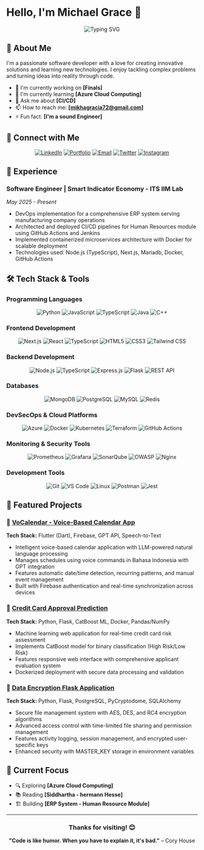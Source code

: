 # Hello, I'm Michael Grace 👋

<div align="center">
  <img src="https://readme-typing-svg.herokuapp.com?font=Fira+Code&pause=1000&color=2196F3&width=435&lines=DevSecOps+Engineer;Network+Security+Enthusiast;Infrastructure+Automation;Security+First" alt="Typing SVG" />
</div>

## 🚀 About Me

I'm a passionate software developer with a love for creating innovative solutions and learning new technologies. I enjoy tackling complex problems and turning ideas into reality through code.

- 🔭 I'm currently working on **[Finals]**
- 🌱 I'm currently learning **[Azure Cloud Computing]**
- 💬 Ask me about **[CI/CD]**
- 📫 How to reach me: **[mikhagracia72@gmail.com]**
- ⚡ Fun fact: **[I'm a sound Engineer]**

## 🔗 Connect with Me

<div align="center">
  
[![LinkedIn](https://img.shields.io/badge/LinkedIn-0077B5?style=for-the-badge&logo=linkedin&logoColor=white)](https://www.linkedin.com/in/mikha-gracia/)
[![Portfolio](https://img.shields.io/badge/Portfolio-FF5722?style=for-the-badge&logo=todoist&logoColor=white)](https://personal-web-hazel-nu.vercel.app/)
[![Email](https://img.shields.io/badge/Email-D14836?style=for-the-badge&logo=gmail&logoColor=white)](mailto:mikhagracia72@gmail.com)
[![Twitter](https://img.shields.io/badge/Twitter-1DA1F2?style=for-the-badge&logo=twitter&logoColor=white)](https://x.com/Mamenh721)
[![Instagram](https://img.shields.io/badge/Instagram-E4405F?style=for-the-badge&logo=instagram&logoColor=white)](https://www.instagram.com/michael.grace.72/)

</div>

## 💼 Experience

### Software Engineer | Smart Indicator Economy - ITS IIM Lab
*May 2025 - Present*
- DevOps implementation for a comprehensive ERP system serving manufacturing company operations
- Architected and deployed CI/CD pipelines for Human Resources module using GitHub Actions and Jenkins
- Implemented containerized microservices architecture with Docker for scalable deployment
- Technologies used: Node.js (TypeScript), Next.js, Mariadb, Docker, GitHub Actions

## 🛠️ Tech Stack & Tools

### Programming Languages
<div align="center">

![Python](https://img.shields.io/badge/Python-3776AB?style=for-the-badge&logo=python&logoColor=white)
![JavaScript](https://img.shields.io/badge/JavaScript-F7DF1E?style=for-the-badge&logo=javascript&logoColor=black)
![TypeScript](https://img.shields.io/badge/TypeScript-007ACC?style=for-the-badge&logo=typescript&logoColor=white)
![Java](https://img.shields.io/badge/Java-ED8B00?style=for-the-badge&logo=openjdk&logoColor=white)
![C++](https://img.shields.io/badge/C++-00599C?style=for-the-badge&logo=c%2B%2B&logoColor=white)

</div>

### Frontend Development
<div align="center">

![Next.js](https://img.shields.io/badge/Next.js-000000?style=for-the-badge&logo=next.js&logoColor=white)
![React](https://img.shields.io/badge/React-20232A?style=for-the-badge&logo=react&logoColor=61DAFB)
![TypeScript](https://img.shields.io/badge/TypeScript-007ACC?style=for-the-badge&logo=typescript&logoColor=white)
![HTML5](https://img.shields.io/badge/HTML5-E34F26?style=for-the-badge&logo=html5&logoColor=white)
![CSS3](https://img.shields.io/badge/CSS3-1572B6?style=for-the-badge&logo=css3&logoColor=white)
![Tailwind CSS](https://img.shields.io/badge/Tailwind_CSS-38B2AC?style=for-the-badge&logo=tailwind-css&logoColor=white)

</div>

### Backend Development
<div align="center">

![Node.js](https://img.shields.io/badge/Node.js-43853D?style=for-the-badge&logo=node.js&logoColor=white)
![TypeScript](https://img.shields.io/badge/TypeScript-007ACC?style=for-the-badge&logo=typescript&logoColor=white)
![Express.js](https://img.shields.io/badge/Express.js-404D59?style=for-the-badge)
![Flask](https://img.shields.io/badge/Flask-000000?style=for-the-badge&logo=flask&logoColor=white)
![REST API](https://img.shields.io/badge/REST_API-FF6C37?style=for-the-badge&logo=postman&logoColor=white)

</div>

### Databases
<div align="center">

![MongoDB](https://img.shields.io/badge/MongoDB-4EA94B?style=for-the-badge&logo=mongodb&logoColor=white)
![PostgreSQL](https://img.shields.io/badge/PostgreSQL-316192?style=for-the-badge&logo=postgresql&logoColor=white)
![MySQL](https://img.shields.io/badge/MySQL-00000F?style=for-the-badge&logo=mysql&logoColor=white)
![Redis](https://img.shields.io/badge/Redis-DC382D?style=for-the-badge&logo=redis&logoColor=white)

</div>

### DevSecOps & Cloud Platforms
<div align="center">

![Azure](https://img.shields.io/badge/Microsoft_Azure-0089D0?style=for-the-badge&logo=microsoft-azure&logoColor=white)
![Docker](https://img.shields.io/badge/Docker-2496ED?style=for-the-badge&logo=docker&logoColor=white)
![Kubernetes](https://img.shields.io/badge/Kubernetes-326CE5?style=for-the-badge&logo=kubernetes&logoColor=white)
![Terraform](https://img.shields.io/badge/Terraform-623CE4?style=for-the-badge&logo=terraform&logoColor=white)
![GitHub Actions](https://img.shields.io/badge/GitHub_Actions-2088FF?style=for-the-badge&logo=github-actions&logoColor=white)

</div>

### Monitoring & Security Tools
<div align="center">

![Prometheus](https://img.shields.io/badge/Prometheus-E6522C?style=for-the-badge&logo=prometheus&logoColor=white)
![Grafana](https://img.shields.io/badge/Grafana-F46800?style=for-the-badge&logo=grafana&logoColor=white)
![SonarQube](https://img.shields.io/badge/SonarQube-4E9BCD?style=for-the-badge&logo=sonarqube&logoColor=white)
![OWASP](https://img.shields.io/badge/OWASP-000000?style=for-the-badge&logo=owasp&logoColor=white)
![Nginx](https://img.shields.io/badge/Nginx-009639?style=for-the-badge&logo=nginx&logoColor=white)

</div>

### Development Tools
<div align="center">

![Git](https://img.shields.io/badge/Git-F05032?style=for-the-badge&logo=git&logoColor=white)
![VS Code](https://img.shields.io/badge/VS_Code-007ACC?style=for-the-badge&logo=visual-studio-code&logoColor=white)
![Linux](https://img.shields.io/badge/Linux-FCC624?style=for-the-badge&logo=linux&logoColor=black)
![Postman](https://img.shields.io/badge/Postman-FF6C37?style=for-the-badge&logo=postman&logoColor=white)
![Jest](https://img.shields.io/badge/Jest-C21325?style=for-the-badge&logo=jest&logoColor=white)

</div>

## 🚀 Featured Projects

### 🌟 [VoCalendar - Voice-Based Calendar App](https://github.com/michaelgrace72/VoCalendar)
**Tech Stack:** Flutter (Dart), Firebase, GPT API, Speech-to-Text
- Intelligent voice-based calendar application with LLM-powered natural language processing
- Manages schedules using voice commands in Bahasa Indonesia with GPT integration
- Features automatic date/time detection, recurring patterns, and manual event management
- Built with Firebase authentication and real-time synchronization across devices

### 🌟 [Credit Card Approval Prediction](https://github.com/michaelgrace72/CreditCardApprovalPrediction)
**Tech Stack:** Python, Flask, CatBoost ML, Docker, Pandas/NumPy
- Machine learning web application for real-time credit card risk assessment
- Implements CatBoost model for binary classification (High Risk/Low Risk)
- Features responsive web interface with comprehensive applicant evaluation system
- Dockerized deployment with secure data processing and validation

### 🌟 [Data Encryption Flask Application](https://github.com/michaelgrace72/Data-encryption-Flask)
**Tech Stack:** Python, Flask, PostgreSQL, PyCryptodome, SQLAlchemy
- Secure file management system with AES, DES, and RC4 encryption algorithms
- Advanced access control with time-limited file sharing and permission management
- Features activity logging, session management, and encrypted user-specific keys
- Enhanced security with MASTER_KEY storage in environment variables


## 🎯 Current Focus

- 🔍 Exploring **[Azure Cloud Computing]**
- 📚 Reading **[Siddhartha - hermann Hesse]**
- 🏗️ Building **[ERP System - Human Resource Module]**
<!-- - 🤝 Contributing to **[Open source projects]** -->

---

<div align="center">
  
### Thanks for visiting! 😊

**"Code is like humor. When you have to explain it, it's bad."** – Cory House

</div><!--
**michaelgrace72/michaelgrace72** is a ✨ _special_ ✨ repository because its `README.md` (this file) appears on your GitHub profile.

Here are some ideas to get you started:

- 🔭 I’m currently working on ...
- 🌱 I’m currently learning ...
- 👯 I’m looking to collaborate on ...
- 🤔 I’m looking for help with ...
- 💬 Ask me about ...
- 📫 How to reach me: ...
- 😄 Pronouns: ...
- ⚡ Fun fact: ...
-->
